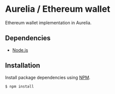 # Aurelia / Ethereum wallet

Ethereum wallet implementation in Aurelia.

## Dependencies

- [Node.js](https://nodejs.org)

## Installation

Install package dependencies using [NPM](https://npmjs.com).

    $ npm install
